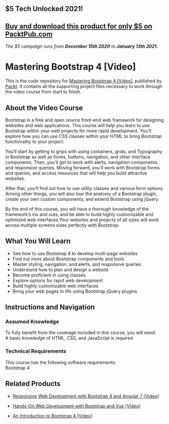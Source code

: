 ## $5 Tech Unlocked 2021!
[Buy and download this product for only $5 on PacktPub.com](https://www.packtpub.com/)
-----
*The $5 campaign         runs from __December 15th 2020__ to __January 13th 2021.__*

# Mastering Bootstrap 4 [Video]
This is the code repository for [Mastering Bootstrap 4 [Video]](https://www.packtpub.com/web-development/mastering-bootstrap-4-video?utm_source=github&utm_medium=repository&utm_campaign=9781787124141), published by [Packt](https://www.packtpub.com/?utm_source=github). It contains all the supporting project files necessary to work through the video course from start to finish.
## About the Video Course
Bootstrap is a free and open source front-end web framework for designing websites and web applications. This course will help you learn to use Bootstrap within your web projects for more rapid development. You’ll explore how you can use CSS classes within your HTML to bring Bootstrap functionality to your project.

You’ll start by getting to grips with using containers, grids, and Typography in Bootstrap as well as forms, buttons, navigation, and other interface components. Then, you’ll get to work with alerts, navigation components, and responsive queries. Moving forward, you’ll work with Bootstrap forms and queries, and access resources that will help you build attractive websites.

After that, you’ll find out how to use utility classes and various form options. Among other things, you will also tour the anatomy of a Bootstrap plugin, create your own custom components, and extend Bootstrap using jQuery.

By the end of this course, you will have a thorough knowledge of the framework’s ins and outs, and be able to build highly customizable and optimized web interfaces.Your websites and projects of all sizes will work across multiple screens sizes perfectly with Bootstrap.



<H2>What You Will Learn</H2>
<DIV class=book-info-will-learn-text>
<UL>
<LI>See how to use Bootstrap 4 to develop multi-page websites 
<LI>Find out more about Bootstrap components and tools 
<LI>Master styling, navigation, and alerts, and responsive queries 
<LI>Understand how to plan and design a website 
<LI>Become proficient in using classes 
<LI>Explore options for rapid web development 
<LI>Build highly customizable web interfaces 
<LI>Bring your web pages to life using Bootstrap jQuery plugins </LI></UL></DIV>

## Instructions and Navigation
### Assumed Knowledge
To fully benefit from the coverage included in this course, you will need:<br/>
A basic knowledge of HTML, CSS, and JavaScript is required
### Technical Requirements
This course has the following software requirements:<br/>
Bootstrap 4

## Related Products
* [Responsive Web Development with Bootstrap 4 and Angular 7 [Video]](https://www.packtpub.com/web-development/responsive-web-development-bootstrap-4-and-angular-7-video?utm_source=github&utm_medium=repository&utm_campaign=9781789615272)

* [Hands-On Web Development with Bootstrap and Vue [Video]](https://www.packtpub.com/web-development/hands-web-development-bootstrap-and-vue-video?utm_source=github&utm_medium=repository&utm_campaign=9781789950779)

* [An Introduction to Bootstrap 4 [Video]](https://www.packtpub.com/web-development/introduction-bootstrap-4-video?utm_source=github&utm_medium=repository&utm_campaign=9781789804867)

